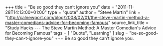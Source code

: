 +++
title             = "Be so good they can’t ignore you"
date              = "2011-11-28T14:13:00+01:00"
type              = "quote"
author            = "Steve Martin"
link              = "http://calnewport.com/blog/2008/02/01/the-steve-martin-method-a-master-comedians-advice-for-becoming-famous/"
source_link_title = "Study Hacks --- The Steve Martin Method: A Master Comedian's Advice for Becoming Famous"
tags              = [ "Quote", "Learning" ]
slug              = "be-so-good-they-can-t-ignore-you"
+++
Be so good they can’t ignore you.
